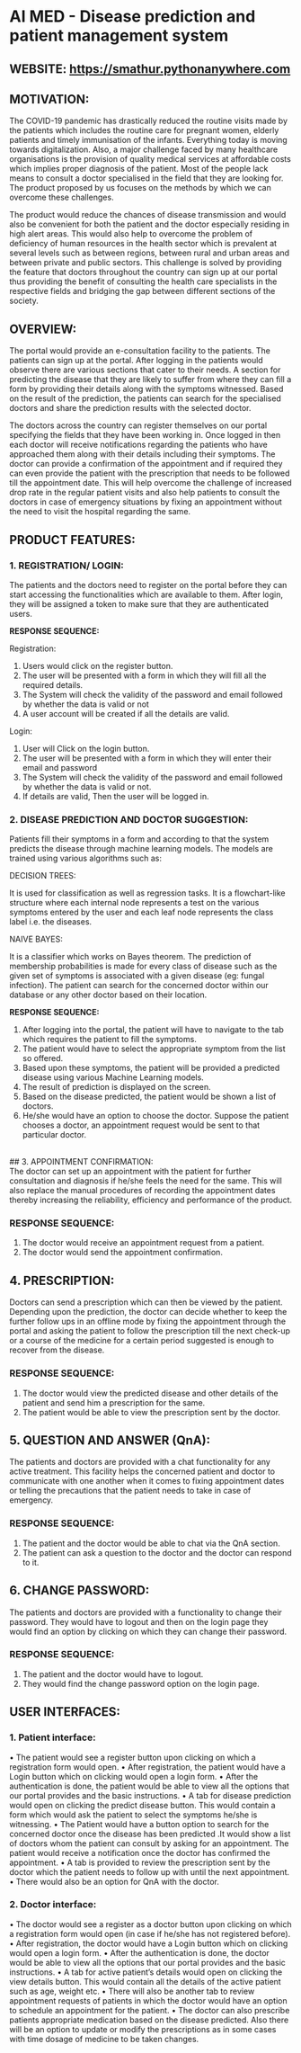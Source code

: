 # AI MED - Disease prediction and patient management system

## WEBSITE: https://smathur.pythonanywhere.com

## MOTIVATION:<br>
The COVID-19 pandemic has drastically reduced the routine visits made by the patients which includes the routine care for pregnant women, elderly patients and timely immunisation of the infants. Everything today is moving towards digitalization. Also, a major challenge faced by many healthcare organisations is the provision of quality medical services at affordable costs which implies proper diagnosis of the patient. Most of the people lack means to consult a doctor specialised in the field that they are looking for. The product proposed by us focuses on the methods by which we can overcome these challenges.

The product would reduce the chances of disease transmission and would also be convenient for both the patient and the doctor especially residing in high alert areas. This would also help to overcome the problem of deficiency of human resources in the health sector which is prevalent at several levels such as between regions, between rural and urban areas and between private and public sectors. This challenge is solved by providing the feature that doctors throughout the country can sign up at our portal thus providing the benefit of consulting the health care specialists in the respective fields and bridging the gap between different sections of the society.

## OVERVIEW:

The portal would provide an e-consultation facility to the patients. The patients can sign up at the portal. After logging in the patients would observe there are various sections that cater to their needs. A section for predicting the disease that they are likely to suffer from where they can fill a form by providing their details along with the symptoms witnessed. Based on the result of the prediction, the patients can search for the specialised doctors and share the prediction results with the selected doctor. 

The doctors across the country can register themselves on our portal specifying the fields that they have been working in. Once logged in then each doctor will receive notifications regarding the patients who have approached them along with their details including their symptoms. The doctor can provide a confirmation of the appointment and if required they can even provide the patient with the prescription that needs to be followed till the appointment date. This will help overcome the challenge of increased drop rate in the regular patient visits and also help patients to consult the doctors in case of emergency situations by fixing an appointment without the need to visit the hospital regarding the same. 

## PRODUCT FEATURES:

### 1.	REGISTRATION/ LOGIN: <br>
The patients and the doctors need to register on the portal before they can start accessing the functionalities which are available to them. After login, they will be assigned a token to make sure that they are authenticated users.

<b>RESPONSE SEQUENCE:</b>

Registration:

1.	Users would click on the register button.
2.	The user will be presented with a form in which they will fill all the required details.
3.	The System will check the validity of the password and email followed by whether the data is valid or not 
4.	A user account will be created if all the details are valid.


Login:

1.	User will Click on the login button.
2.	The user will be presented with a form in which they will enter their email and password
3.	The System will check the validity of the password and email followed by whether the data is valid or not. 
4.	If details are valid, Then the user will be logged in.


### 2.	DISEASE PREDICTION AND DOCTOR SUGGESTION:<br>
Patients fill their symptoms in a form and according to that the system predicts the disease through machine learning models. The models are trained using various algorithms such as:

DECISION TREES:

It is used for classification as well as regression tasks. It is a flowchart-like structure where each internal node represents a test on the various symptoms entered by the user and each leaf node represents the class label i.e. the diseases.

NAIVE BAYES:

It is a classifier which works on Bayes theorem. The prediction of membership probabilities is made for every class of disease such as the given set of symptoms is associated with a given disease (eg: fungal infection).
The patient can search for the concerned doctor within our database or any other doctor based on their location.

<b>RESPONSE SEQUENCE:</b>

1.	After logging into the portal, the patient will have to navigate to the tab which requires the patient to fill the symptoms.
2.	The patient would have to select the appropriate symptom from the list so offered.
3.	Based upon these symptoms, the patient will be provided a predicted disease using various Machine Learning models.
4.	The result of prediction is displayed on the screen.
5.	Based on the disease predicted, the patient would be shown a list of doctors.
6.	He/she would have an option to choose the doctor. Suppose the patient chooses a doctor, an appointment request would be sent to that particular doctor.

<br>
## 3.	APPOINTMENT CONFIRMATION:<br>
The doctor can set up an appointment with the patient for further consultation and diagnosis if he/she feels the need for the same. This will also replace the manual procedures of recording the appointment dates thereby increasing the reliability, efficiency and performance of the product. 

### RESPONSE SEQUENCE:<br>
1.	The doctor would receive an appointment request from a patient.
2.	The doctor would send the appointment confirmation.


## 4.	PRESCRIPTION:
Doctors can send a prescription which can then be viewed by the patient. Depending upon the prediction, the doctor can decide whether to keep the further follow ups in an offline mode by fixing the appointment through the portal and asking the patient to follow the prescription till the next check-up or a course of the medicine for a certain period suggested is enough to recover from the disease.

### RESPONSE SEQUENCE:<br>
1.	The doctor would view the predicted disease and other details of the patient and send him a prescription for the same.
2.	The patient would be able to view the prescription sent by the doctor.


## 5.	QUESTION AND ANSWER (QnA):<br>
The patients and doctors are provided with a chat functionality for any active treatment. This facility helps the concerned patient and doctor to communicate with one another when it comes to fixing appointment dates or telling the precautions that the patient needs to take in case of emergency.

### RESPONSE SEQUENCE:

1.	The patient and the doctor would be able to chat via the QnA section.
2.	The patient can ask a question to the doctor and the doctor can respond to it.


## 6.	CHANGE PASSWORD: <br>
The patients and doctors are provided with a functionality to change their password. They would have to logout and then on the login page they would find an option by clicking on which they can change their password.

### RESPONSE SEQUENCE:

1.	The patient and the doctor would have to logout.
2.	They would find the change password option on the login page.


## USER INTERFACES:<br>
### 1.	Patient interface:<br>
•	The patient would see a register button upon clicking on which a registration form would open.
•	After registration, the patient would have a Login button which on clicking would open a login form.
•	After the authentication is done, the patient would be able to view all the options that our portal provides and the basic instructions.
•	A tab for disease prediction would open on clicking the predict disease button. This would contain a form which would ask the patient to select the symptoms he/she is witnessing.
•	The Patient would have a button option to search for the concerned doctor once the disease has been predicted .It would show a list of doctors whom the patient can consult by asking for an appointment. The patient would receive a notification once the doctor has confirmed the appointment.
•	A tab is provided to review the prescription sent by the doctor which the patient needs to follow up with until the next appointment. 
•	There would also be an option for QnA with the doctor.


### 2.	Doctor interface:<br>
•	The doctor would see a register as a doctor button upon clicking on which a registration form would open (in case if he/she has not registered before).
•	After registration, the doctor would have a Login button which on clicking would open a login form.
•	After the authentication is done, the doctor would be able to view all the options that our portal provides and the basic instructions.
•	A tab for active patient’s details would open on clicking the view details button. This would contain all the details of the active patient such as age, weight etc.
•	There will also be another tab to review appointment requests of patients in which the doctor would have an option to schedule an appointment for the patient.
•	The doctor can also prescribe patients appropriate medication based on the disease predicted. Also there will be an option to update or modify the prescriptions as in some cases with time dosage of medicine to be taken changes.
